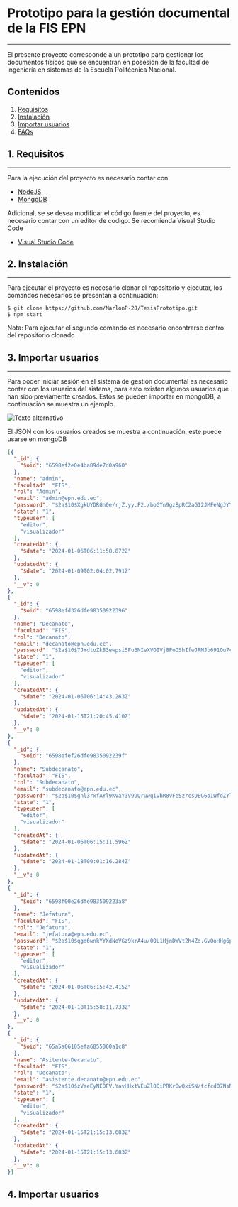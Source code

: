 # Prototipo para la gestión documental de la FIS EPN
***
El presente proyecto corresponde a un prototipo para gestionar los documentos físicos que se encuentran en posesión de la facultad de ingeniería en sistemas de la Escuela Politécnica Nacional.

## Contenidos
1. [Requisitos](#1.-requisitos)
2. [Instalación](#instalación)
4. [Importar usuarios](#importar-usuarios)
5. [FAQs](#faqs)

## 1. Requisitos
***
Para la ejecución del proyecto es necesario contar con
* [NodeJS](https://nodejs.org/en)
* [MongoDB](https://nodejs.org/en)
  
Adicional, se se desea modificar el código fuente del proyecto, es necesario contar con un editor de codigo. Se recomienda Visual Studio Code
* [Visual Studio Code](https://nodejs.org/en)

## 2. Instalación
***
Para ejecutar el proyecto es necesario clonar el repositorio y ejecutar, los comandos necesarios se presentan a continuación:
```
$ git clone https://github.com/MarlonP-28/TesisPrototipo.git
$ npm start
```
Nota: Para ejecutar el segundo comando es necesario encontrarse dentro del repositorio clonado
## 3. Importar usuarios
***
Para poder iniciar sesión en el sistema de gestión documental es necesario contar con los usuarios del sistema, para esto existen algunos usuarios que han sido previamente creados. Estos se pueden importar en mongoDB, a continuación se muestra un ejemplo.

![Texto alternativo](https://github.com/MarlonP-28/TesisPrototipo/blob/main/CAPTURAS/mongoDB.png)

El JSON con los usuarios creados se muestra a continuación, este puede usarse en mongoDB
```json
[{
  "_id": {
    "$oid": "6598ef2e0e4ba89de7d0a960"
  },
  "name": "admin",
  "facultad": "FIS",
  "rol": "Admin",
  "email": "admin@epn.edu.ec",
  "password": "$2a$10$XgkUYDRGn0e/rjZ.yy.F2./boGYn9gzBpRC2aG12JMFeNgJYYnVoe",
  "state": "1",
  "typeuser": [
    "editor",
    "visualizador"
  ],
  "createdAt": {
    "$date": "2024-01-06T06:11:58.872Z"
  },
  "updatedAt": {
    "$date": "2024-01-09T02:04:02.791Z"
  },
  "__v": 0
},
{
  "_id": {
    "$oid": "6598efd326dfe98350922396"
  },
  "name": "Decanato",
  "facultad": "FIS",
  "rol": "Decanato",
  "email": "decanato@epn.edu.ec",
  "password": "$2a$10$7JYdtoZk83ewpsi5Fu3NIeXVOIVj8PoOShIfwJRMJb691Ou7cAX42",
  "state": "1",
  "typeuser": [
    "editor",
    "visualizador"
  ],
  "createdAt": {
    "$date": "2024-01-06T06:14:43.263Z"
  },
  "updatedAt": {
    "$date": "2024-01-15T21:20:45.410Z"
  },
  "__v": 0
},
{
  "_id": {
    "$oid": "6598efef26dfe9835092239f"
  },
  "name": "Subdecanato",
  "facultad": "FIS",
  "rol": "Subdecanato",
  "email": "subdecanato@epn.edu.ec",
  "password": "$2a$10$gnl3rxfAYl9KVaY3V99QruwgivhR8vFeSzrcs9EG6oIWfdZYlUHjm",
  "state": "1",
  "typeuser": [
    "editor",
    "visualizador"
  ],
  "createdAt": {
    "$date": "2024-01-06T06:15:11.596Z"
  },
  "updatedAt": {
    "$date": "2024-01-18T00:01:16.284Z"
  },
  "__v": 0
},
{
  "_id": {
    "$oid": "6598f00e26dfe983509223a8"
  },
  "name": "Jefatura",
  "facultad": "FIS",
  "rol": "Jefatura",
  "email": "jefatura@epn.edu.ec",
  "password": "$2a$10$qgd6wnkYYXdNoVGz9krA4u/0QL1HjnDWVt2h4Zd.GvQoHHg6p76zu",
  "state": "1",
  "typeuser": [
    "editor",
    "visualizador"
  ],
  "createdAt": {
    "$date": "2024-01-06T06:15:42.415Z"
  },
  "updatedAt": {
    "$date": "2024-01-18T15:58:11.733Z"
  },
  "__v": 0
},
{
  "_id": {
    "$oid": "65a5a06105efa6855000a1c8"
  },
  "name": "Asitente-Decanato",
  "facultad": "FIS",
  "rol": "Decanato",
  "email": "asistente.decanato@epn.edu.ec",
  "password": "$2a$10$zVaeEyNEOFV.YavHHxtVEuZl0QiPRKrOwQxiSN/tcfcd07NsNhvAG",
  "state": "1",
  "typeuser": [
    "editor",
    "visualizador"
  ],
  "createdAt": {
    "$date": "2024-01-15T21:15:13.683Z"
  },
  "updatedAt": {
    "$date": "2024-01-15T21:15:13.683Z"
  },
  "__v": 0
}]
```
## 4. Importar usuarios
